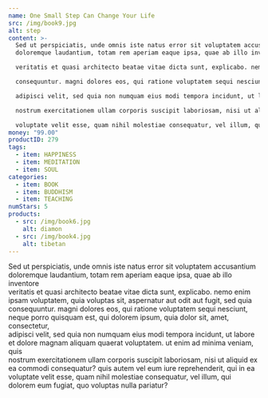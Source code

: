 ```yaml
---
name: One Small Step Can Change Your Life
src: /img/book9.jpg
alt: step
content: >-
  Sed ut perspiciatis, unde omnis iste natus error sit voluptatem accusantium
  doloremque laudantium, totam rem aperiam eaque ipsa, quae ab illo inventore

  veritatis et quasi architecto beatae vitae dicta sunt, explicabo. nemo enim ipsam voluptatem, quia voluptas sit, aspernatur aut odit aut fugit, sed quia

  consequuntur. magni dolores eos, qui ratione voluptatem sequi nesciunt, neque porro quisquam est, qui dolorem ipsum, quia dolor sit, amet, consectetur,

  adipisci velit, sed quia non numquam eius modi tempora incidunt, ut labore et dolore magnam aliquam quaerat voluptatem. ut enim ad minima veniam, quis

  nostrum exercitationem ullam corporis suscipit laboriosam, nisi ut aliquid ex ea commodi consequatur? quis autem vel eum iure reprehenderit, qui in ea

  voluptate velit esse, quam nihil molestiae consequatur, vel illum, qui dolorem eum fugiat, quo voluptas nulla pariatur?
money: "99.00"
productID: 279
tags:
  - item: HAPPINESS
  - item: MEDITATION
  - item: SOUL
categories:
  - item: BOOK
  - item: BUDDHISM
  - item: TEACHING
numStars: 5
products:
  - src: /img/book6.jpg
    alt: diamon
  - src: /img/book4.jpg
    alt: tibetan
---
```

Sed ut perspiciatis, unde omnis iste natus error sit voluptatem accusantium doloremque laudantium, totam rem aperiam eaque ipsa, quae ab illo inventore\
veritatis et quasi architecto beatae vitae dicta sunt, explicabo. nemo enim ipsam voluptatem, quia voluptas sit, aspernatur aut odit aut fugit, sed quia\
consequuntur. magni dolores eos, qui ratione voluptatem sequi nesciunt, neque porro quisquam est, qui dolorem ipsum, quia dolor sit, amet, consectetur,\
adipisci velit, sed quia non numquam eius modi tempora incidunt, ut labore et dolore magnam aliquam quaerat voluptatem. ut enim ad minima veniam, quis\
nostrum exercitationem ullam corporis suscipit laboriosam, nisi ut aliquid ex ea commodi consequatur? quis autem vel eum iure reprehenderit, qui in ea\
voluptate velit esse, quam nihil molestiae consequatur, vel illum, qui dolorem eum fugiat, quo voluptas nulla pariatur?
